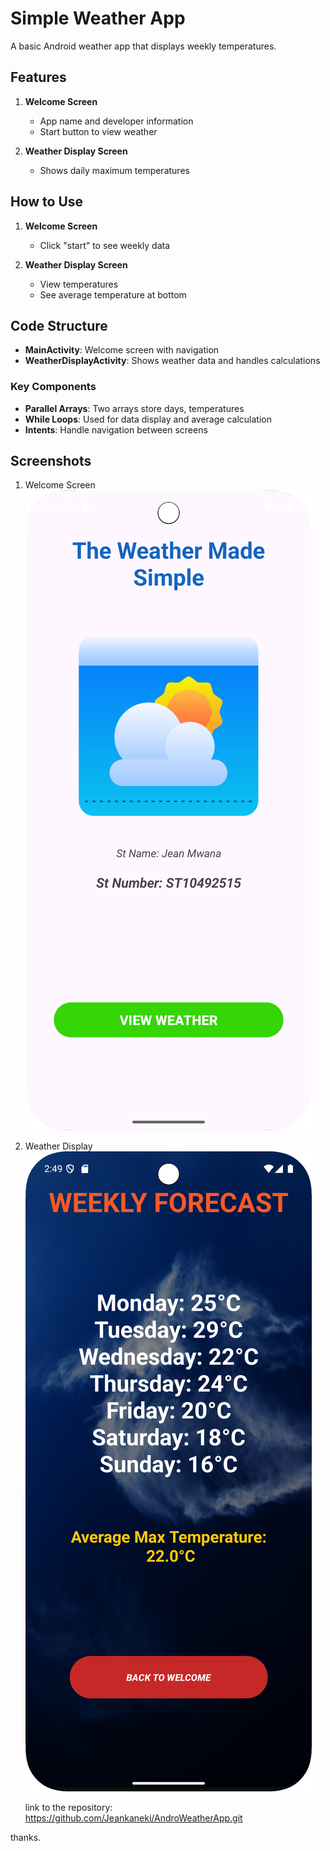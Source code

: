# Simple Weather App

A basic Android weather app that displays weekly temperatures.

## Features
1. **Welcome Screen**
    - App name and developer information
    - Start button to view weather

2. **Weather Display Screen**
    - Shows daily maximum temperatures

## How to Use
1. **Welcome Screen**
    - Click "start" to see weekly data

2. **Weather Display Screen**
    - View temperatures
    - See average temperature at bottom

## Code Structure
- **MainActivity**: Welcome screen with navigation
- **WeatherDisplayActivity**: Shows weather data and handles calculations
### Key Components
- **Parallel Arrays**: Two arrays store days, temperatures
- **While Loops**: Used for data display and average calculation
- **Intents**: Handle navigation between screens

## Screenshots
1. Welcome Screen  
![Screenshot_20250524_144948.png](Screenshot_20250524_144948.png)
2. Weather Display  
![Screenshot_20250524_145008.png](Screenshot_20250524_145008.png)

   link to the repository: https://github.com/Jeankaneki/AndroWeatherApp.git

thanks.

